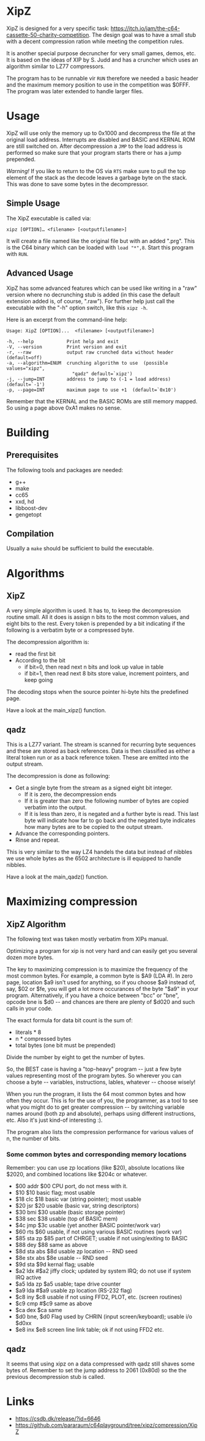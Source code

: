 # XipZ #

XipZ is designed for a very specific task:
https://itch.io/jam/the-c64-cassette-50-charity-competition. The
design goal was to have a small stub with a decent compression ration
while meeting the competition rules.

It is another special purpose decruncher for very small games, demos,
etc. It is based on the ideas of XIP by S. Judd and has a cruncher
which uses an algorithm similar to LZ77 compressors.

The program has to be runnable vir `RUN` therefore we needed a basic
header and the maximum memory position to use in the competition was
$0FFF. The program was later extended to handle larger files.

# Usage #

XipZ will use only the memory up to 0x1000 and decompress the file at
the original load address. Interrupts are disabled and BASIC and
KERNAL ROM are still switched on. After decompression a `JMP` to the
load address is performed so make sure that your program starts there
or has a jump prepended.

*Warning!* If you like to return to the OS via `RTS` make sure to pull
the top element of the stack as the decode leaves a garbage byte on
the stack. This was done to save some bytes in the decompressor.

## Simple Usage ##

The XipZ executable is called via:

	xipz [OPTION]… <filename> [<outputfilename>]

It will create a file named like the original file but with an added
".prg". This is the C64 binary which can be loaded with `load
"*",8`. Start this program with `RUN`.

## Advanced Usage ##

XipZ has some advanced features which can be used like writing in a
"raw" version where no decrunching stub is added (in this case the
default extension added is, of course, ".raw"). For further help just
call the executable with the "-h" option switch, like this `xipz -h`.

Here is an excerpt from the command-line help:

	Usage: XipZ [OPTION]...  <filename> [<outputfilename>]

	-h, --help			  Print help and exit
	-V, --version		  Print version and exit
	-r, --raw			  output raw crunched data without header  (default=off)
	-a, --algorithm=ENUM  crunching algorithm to use  (possible values="xipz",
							"qadz" default=`xipz')
	-j, --jump=INT		  address to jump to (-1 = load address)  (default=`-1')
	-p, --page=INT        maximum page to use +1  (default=`0x10')

Remember that the KERNAL and the BASIC ROMs are still memory
mapped. So using a page above 0xA1 makes no sense.

# Building #

## Prerequisites ##

The following tools and packages are needed:

 * g++
 * make
 * cc65
 * xxd, hd
 * libboost-dev
 * gengetopt

## Compilation ##

Usually a `make` should be sufficient to build the executable.

# Algorithms #

## XipZ ##

A very simple algorithm is used.  It has to, to keep the decompression
routine small.  All it does is assign n bits to the most common
values, and eight bits to the rest. Every token is prepended by a bit
indicating if the following is a verbatim byte or a compressed byte.

The decompression algorithm is:

 * read the first bit
 * According to the bit
   - if bit=0, then read next n bits and look up value in table
   - if bit=1, then read next 8 bits store value, increment pointers, and keep going

The decoding stops when the source pointer hi-byte hits the 
predefined page.

Have a look at the main_xipz() function.

## qadz ##

This is a LZ77 variant. The stream is scanned for recurring byte
sequences and these are stored as back references. Data is then
classified as either a literal token run or as a back reference
token. These are emitted into the output stream.

The decompression is done as following:

 * Get a single byte from the stream as a signed eight bit integer.
   - If it is zero, the decompression ends
   - If it is greater than zero the following number of bytes are
     copied verbatim into the output.
   - If it is less than zero, it is negated and a further byte is
     read. This last byte will indicate how far to go back and the
     negated byte indicates how many bytes are to be copied to the
     output stream.
 * Advance the corresponding pointers.
 * Rinse and repeat.

This is very similar to the way LZ4 handels the data but instead of
nibbles we use whole bytes as the 6502 architecture is ill equipped to
handle nibbles.

Have a look at the main_qadz() function.

# Maximizing compression #

## XipZ Algorithm ##

The following text was taken mostly verbatim from XIPs manual.

Optimizing a program for xip is not very hard and can easily get you
several dozen more bytes.

The key to maximizing compression is to maximize the frequency of the
most common bytes.  For example, a common byte is $A9 (LDA #).  In
zero page, location $a9 isn't used for anything, so if you choose $a9
instead of, say, $02 or $fe, you will get a lot more occurances of the
byte "$a9" in your program.  Alternatively, if you have a choice between
"bcc" or "bne", opcode bne is $d0 -- and chances are there are plenty
of $d020 and such calls in your code.

The exact formula for data bit count is the sum of:

 * literals * 8
 * n * compressed bytes
 * total bytes (one bit must be prepended)
 
Divide the number by eight to get the number of bytes.

So, the BEST case is having a "top-heavy" program -- just a few byte
values representing most of the program bytes.  So wherever you can choose
a byte -- variables, instructions, lables, whatever -- choose wisely!

When you run the program, it lists the 64 most common bytes and how often
they occur.  This is for the use of you, the programmer, as a tool to see
what you might do to get greater compression -- by switching variable names
around (both zp and absolute), perhaps using different instructions, etc.
Also it's just kind-of interesting :).

The program also lists the compression performance for various values of n,
the number of bits. 

### Some common bytes and corresponding memory locations ###

Remember: you can use zp locations (like $20), absolute locations like $2020,
and combined locations like $204c or whatever.

 * $00	addr	$00	CPU port, do not mess with it.
 * $10	$10	basic flag; most usable
 * $18	clc	$18	basic var (string pointer); most usable
 * $20	jsr	$20	usable (basic var, string descriptors)
 * $30	bmi	$30	usable (basic storage pointer)
 * $38	sec	$38	usable (top of BASIC mem)
 * $4c	jmp	$3c	usable (yet another BASIC pointer/work var)
 * $60	rts	$60	usable, if not using various BASIC routines (work var)
 * $85	sta zp	$85	part of CHRGET; usable if not using/exiting to BASIC
 * $88	dey	$88	same as above
 * $8d	sta abs	$8d	usable zp location -- RND seed
 * $8e	stx abs	$8e	usable -- RND seed
 * $9d	sta $9d	kernal flag; usable
 * $a2	ldx #$a2 jiffy clock; updated by system IRQ; do not use if system IRQ active
 * $a5	lda zp	$a5	usable; tape drive counter
 * $a9	lda #$a9 usable zp location (RS-232 flag)
 * $c8	iny	$c8	usable if not using FFD2, PLOT, etc. (screen routines)
 * $c9	cmp #$c9 same as above
 * $ca	dex	$ca	same
 * $d0	bne, $d0 Flag used by CHRIN (input screen/keyboard); usable i/o	$d0xx
 * $e8	inx	$e8	screen line link table; ok if not using FFD2 etc.

## qadz ##

It seems that using xipz on a data compressed with qadz still shaves
some bytes of. Remember to set the jump address to 2061 (0x80d) so the
the previous decompression stub is called.

# Links #

 * https://csdb.dk/release/?id=6646
 * https://github.com/pararaum/c64playground/tree/xipz/compression/XipZ
